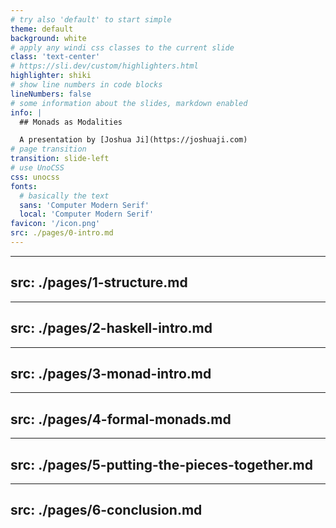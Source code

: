 ```yaml
---
# try also 'default' to start simple
theme: default
background: white
# apply any windi css classes to the current slide
class: 'text-center'
# https://sli.dev/custom/highlighters.html
highlighter: shiki
# show line numbers in code blocks
lineNumbers: false
# some information about the slides, markdown enabled
info: |
  ## Monads as Modalities

  A presentation by [Joshua Ji](https://joshuaji.com)
# page transition
transition: slide-left
# use UnoCSS
css: unocss
fonts:
  # basically the text
  sans: 'Computer Modern Serif'
  local: 'Computer Modern Serif'
favicon: '/icon.png'
src: ./pages/0-intro.md
---
```


---
src: ./pages/1-structure.md
---

---
src: ./pages/2-haskell-intro.md
---

---
src: ./pages/3-monad-intro.md
---

---
src: ./pages/4-formal-monads.md
---

---
src: ./pages/5-putting-the-pieces-together.md
---

---
src: ./pages/6-conclusion.md
---
